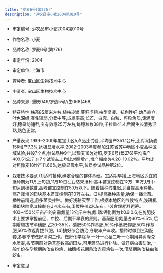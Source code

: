 ```yaml
---
title: "罗麦6号(繁276)"
description: "沪农品审小麦2004第010号"
---
```

* 审定编号:  沪农品审小麦2004第010号

*  作物名称:  小麦

*  品种名称:  罗麦6号(繁276)

*  审定年份:  2004

*  审定单位:  上海市

* 育种者:  宝山区生物技术中心

*  申请者:  宝山区生物技术中心

*  品种来源:  重庆049/罗选5号//生068(468)

*  特征特性
株高85厘米左右,植株较矮,茎秆坚韧,株型紧凑、抗倒性好;幼苗直立,叶色深绿,春性较弱,分蘖中等,成穗率高;长芒、白壳、白粒、籽粒角质,饱满度好;穗呈纺锤型,亩有效穗25万左右,每穗粒数38粒,千粒重41.4;后期生长清秀活熟,熟色正常。

*  产量表现
1999~2000年度宝山区5点品比试验,平均亩产351.1公斤,比对照扬麦158增产7.3%,达极显著水平;2002-2003年度参加江苏省苏中地区小麦品种区域试验,共设7个点,参试品种9个,以豫麦18为对照,罗麦6号(繁276)平均亩产408.51公斤,在7个试验点上均比对照增产,增产幅度为4.28-19.62%。平均比对照豫麦18增产11.66%,达极显著水平,位居参试品种第2位。

*  栽培技术要点
(1)适时播种,确定合理的群体基础。宜适期早播,上海地区适宜的播种期为11月上旬初,11月10日左右结束播种;基本苗宜控制在12万~15万,1月中旬达到穗数苗,高峰苗宜控制在50万以下。随着播种的推迟,适当提高用种量。高产栽培的田块基本苗宜控制在10万左右。(2)提高播种质量,确保一播全苗。播种前精选,用多菌灵拌种。做好浅耕灭茬工作,根据本地区的气候特点,浅耕机播田块畦宽宜控制在2.4米左右,压板种植2米左右。(3)合理肥料运筹。400~450公斤亩产的亩需氮量18公斤左右,氮:磷:钾比例为1:0.6:0.6,在施肥技术上要求掌握前促、中控、后期不早衰的原则。基蘖肥用氮量占60%-65%,后期增施拔节孕穗肥,占30-35%。磷肥50%作基肥,50%作穗肥;钾肥50%作基肥,50%作返青拔节肥。(4)搞好综合防治,夺取丰产丰收。播种时做到三沟配套,冬春季节做好清沟工作。做好化学除草,一叶一心至二叶一心期用异丙隆兑水喷雾,拔节期前对杂草基数高的田块,可用骠马进行补除。做好病虫害防治,一般年份在孕穗期防治白粉病、抽穗扬花期防治赤霉病各一次,灌浆期防治粘虫和蚜虫。

*  审定意见

